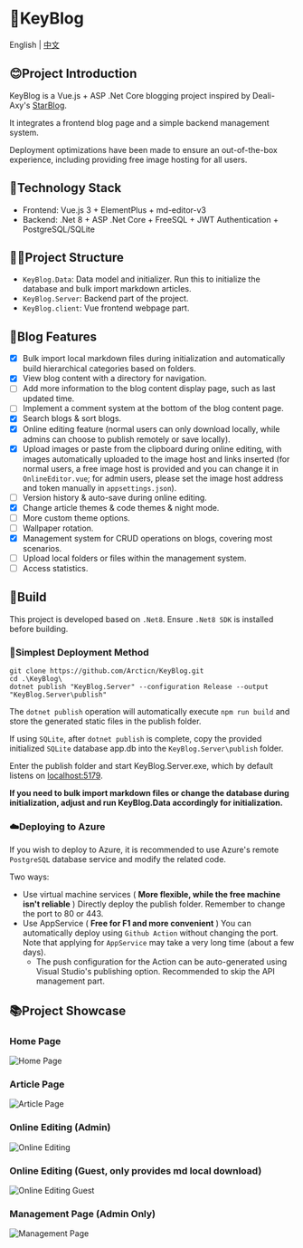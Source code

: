 # 🔑KeyBlog
English | [中文](https://github.com/Arcticn/KeyBlog/blob/master/README-CN.md)

## 😊Project Introduction
KeyBlog is a Vue.js + ASP .Net Core blogging project inspired by Deali-Axy's [StarBlog](https://github.com/Deali-Axy/StarBlog).

It integrates a frontend blog page and a simple backend management system.

Deployment optimizations have been made to ensure an out-of-the-box experience, including providing free image hosting for all users.

## 🙂Technology Stack
- Frontend: Vue.js 3 + ElementPlus + md-editor-v3
- Backend: .Net 8 + ASP .Net Core + FreeSQL + JWT Authentication + PostgreSQL/SQLite

## 😶‍🌫️Project Structure
- `KeyBlog.Data`: Data model and initializer. Run this to initialize the database and bulk import markdown articles.
- `KeyBlog.Server`: Backend part of the project.
- `KeyBlog.client`: Vue frontend webpage part.

## 🐳Blog Features
- [X] Bulk import local markdown files during initialization and automatically build hierarchical categories based on folders.
- [x] View blog content with a directory for navigation.
- [ ] Add more information to the blog content display page, such as last updated time.
- [ ] Implement a comment system at the bottom of the blog content page.
- [x] Search blogs & sort blogs.
- [x] Online editing feature (normal users can only download locally, while admins can choose to publish remotely or save locally).
- [x] Upload images or paste from the clipboard during online editing, with images automatically uploaded to the image host and links inserted (for normal users, a free image host is provided and you can change it in `OnlineEditor.vue`; for admin users, please set the image host address and token manually in `appsettings.json`).
- [ ] Version history & auto-save during online editing.
- [x] Change article themes & code themes & night mode.
- [ ] More custom theme options.
- [ ] Wallpaper rotation.
- [x] Management system for CRUD operations on blogs, covering most scenarios.
- [ ] Upload local folders or files within the management system.
- [ ] Access statistics.

## 🥰Build
This project is developed based on `.Net8`. Ensure `.Net8 SDK` is installed before building.

### 🐬Simplest Deployment Method
```
git clone https://github.com/Arcticn/KeyBlog.git
cd .\KeyBlog\
dotnet publish "KeyBlog.Server" --configuration Release --output "KeyBlog.Server\publish"
```
The `dotnet publish` operation will automatically execute `npm run build` and store the generated static files in the publish folder.

If using `SQLite`, after `dotnet publish` is complete, copy the provided initialized `SQLite` database app.db into the `KeyBlog.Server\publish` folder.

Enter the publish folder and start KeyBlog.Server.exe, which by default listens on [localhost:5179](localhost:5179).

**If you need to bulk import markdown files or change the database during initialization, adjust and run KeyBlog.Data accordingly for initialization.**

### ☁️Deploying to Azure
If you wish to deploy to Azure, it is recommended to use Azure's remote `PostgreSQL` database service and modify the related code.

Two ways:
- Use virtual machine services ( **More flexible, while the free machine isn't reliable** )
  Directly deploy the publish folder. Remember to change the port to 80 or 443.
- Use AppService ( **Free for F1 and more convenient** ) 
  You can automatically deploy using `Github Action` without changing the port. Note that applying for `AppService` may take a very long time (about a few days).
  - The push configuration for the Action can be auto-generated using Visual Studio's publishing option. Recommended to skip the API management part.

## 📚Project Showcase
### Home Page
![Home Page](https://p.inari.site/usr/876/66840404dc567.png)

### Article Page
![Article Page](https://p.inari.site/usr/876/6684043da589d.png)

### Online Editing (Admin)
![Online Editing](https://p.inari.site/usr/876/66840443cb8ce.png)

### Online Editing (Guest, only provides md local download)
![Online Editing Guest](https://p.inari.site/usr/876/668404493eb87.png)

### Management Page (Admin Only)
![Management Page](https://p.inari.site/usr/876/66840453e9f9a.png)
